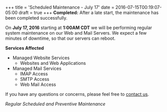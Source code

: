 +++
title = 'Scheduled Maintenance - July 17'
date = 2016-07-15T00:19:07-05:00
draft = true
+++
**Completed:** After a late start, the maintenance has been completed successfully.

On **July 17, 2016** starting at **1:00AM CDT** we will be performing regular system maintenance on our Web and Mail Servers. We expect a few minutes of downtime, so that our servers can reboot.

**Services Affected**

 * Managed Website Services
   * Websites and Web Applications
 * Managed Mail Services
   * IMAP Access
   * SMTP Access
   * Web Mail Access

If you have any questions or concerns, please feel free to [contact us](https://madscitech.com/about/contact/).

_Regular Scheduled and Preventive Maintenance_